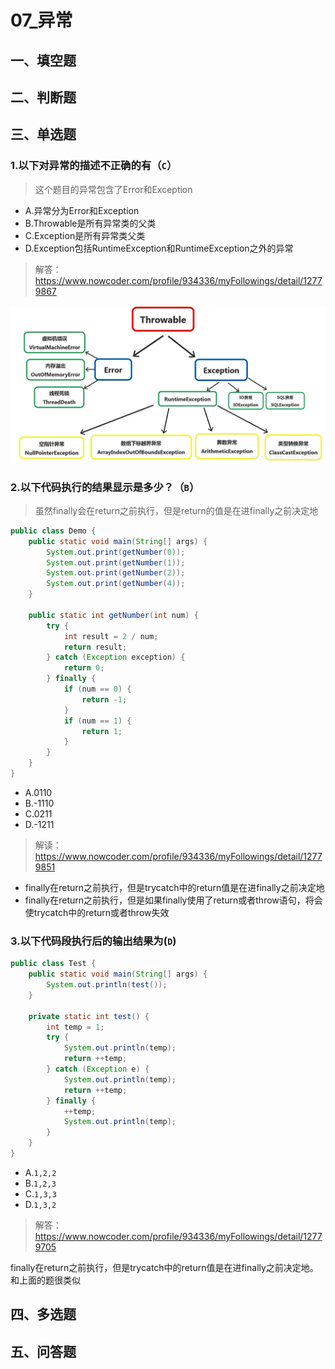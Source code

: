 # 07_异常

## 一、填空题

## 二、判断题

## 三、单选题
### 1.以下对异常的描述不正确的有（`C`）
> 这个题目的异常包含了Error和Exception
+ A.异常分为Error和Exception
+ B.Throwable是所有异常类的父类
+ C.Exception是所有异常类父类
+ D.Exception包括RuntimeException和RuntimeException之外的异常

> 解答：https://www.nowcoder.com/profile/934336/myFollowings/detail/12779867

![异常的体系结构](images/异常的体系结构.png)

### 2.以下代码执行的结果显示是多少？（`B`）
> 虽然finally会在return之前执行，但是return的值是在进finally之前决定地
```java
public class Demo {
    public static void main(String[] args) {
        System.out.print(getNumber(0));
        System.out.print(getNumber(1));
        System.out.print(getNumber(2));
        System.out.print(getNumber(4));
    }

    public static int getNumber(int num) {
        try {
            int result = 2 / num;
            return result;
        } catch (Exception exception) {
            return 0;
        } finally {
            if (num == 0) {
                return -1;
            }
            if (num == 1) {
                return 1;
            }
        }
    }
}
```

+ A.0110
+ B.-1110
+ C.0211
+ D.-1211

> 解读：https://www.nowcoder.com/profile/934336/myFollowings/detail/12779851

+ finally在return之前执行，但是trycatch中的return值是在进finally之前决定地
+ finally在return之前执行，但是如果finally使用了return或者throw语句，将会使trycatch中的return或者throw失效

### 3.以下代码段执行后的输出结果为(`D`)
```java
public class Test {
    public static void main(String[] args) {
        System.out.println(test());
    }

    private static int test() {
        int temp = 1;
        try {
            System.out.println(temp);
            return ++temp;
        } catch (Exception e) {
            System.out.println(temp);
            return ++temp;
        } finally {
            ++temp;
            System.out.println(temp);
        }
    }
}
```
+ A.`1,2,2`
+ B.`1,2,3`
+ C.`1,3,3`
+ D.`1,3,2`

> 解答：https://www.nowcoder.com/profile/934336/myFollowings/detail/12779705

finally在return之前执行，但是trycatch中的return值是在进finally之前决定地。和上面的题很类似

### 

## 四、多选题

## 五、问答题